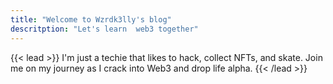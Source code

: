 ```yaml
---
title: "Welcome to Wzrdk3lly's blog"
descritption: "Let's learn  web3 together"
---
```


{{< lead >}}
I'm just a techie that likes to hack, collect NFTs, and skate. Join me on my journey as I crack into Web3 and drop life alpha.
{{< /lead >}}